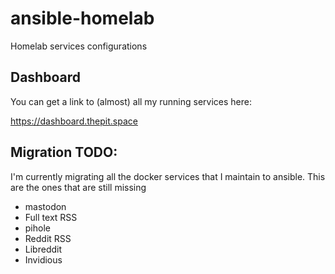 # ansible-homelab

Homelab services configurations

## Dashboard

You can get a link to (almost) all my running services here:

https://dashboard.thepit.space

## Migration TODO:

I'm currently migrating all the docker services that I maintain to ansible. This are the ones that are still missing

- mastodon
- Full text RSS
- pihole
- Reddit RSS
- Libreddit
- Invidious

